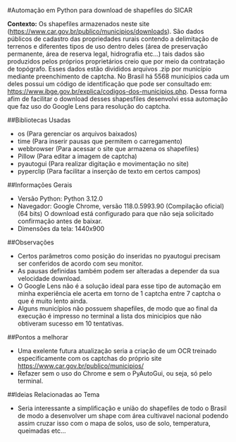 #Automação em Python para download de shapefiles do SICAR

**Contexto:** Os shapefiles armazenados neste site (https://www.car.gov.br/publico/municipios/downloads). 
São dados públicos de cadastro das propriedades rurais contendo a delimitação de terrenos e diferentes tipos de uso dentro deles (área de preservação permanente, área de reserva legal, hidrografia etc...) tais dados são produzidos pelos próprios proprietários creio que por meio da contratação de topógrafo. 
Esses dados estão divididos arquivos .zip por município mediante preenchimento de captcha.
No Brasil há 5568 municípios cada um deles possui um código de identificação que pode ser consultado em: https://www.ibge.gov.br/explica/codigos-dos-municipios.php. 
Dessa forma afim de facilitar o download desses shapesfiles desenvolvi essa automação que faz uso do Google Lens para resolução do captcha.


##Bibliotecas Usadas
 - os (Para gerenciar os arquivos baixados)
 - time (Para inserir pausas que permitem o carregamento)
 - webbrowser (Para acessar o site que armazena os shapefiles)
 - Pillow (Para editar a imagem de captcha)
 - pyautogui (Para realizar digitação e movimentação no site)
 - pyperclip (Para facilitar a inserção de texto em certos campos)


##Informações Gerais
 - Versão Python: Python 3.12.0
 - Navegador: Google Chrome, versão 118.0.5993.90 (Compilação oficial) (64 bits)
              O download está configurado para que não seja solicitado confirmação antes de baixar.
 - Dimensões da tela: 1440x900


 ##Observações 
 - Certos parâmetros como posição do inseridas no pyautogui precisam ser conferidos de acordo com seu monitor.
 - As pausas definidas também podem ser alteradas a depender da sua velocidade download.
 - O Google Lens não é a solução ideal para esse tipo de automação em minha experiência ele acerta em torno de 1 captcha entre 7 captcha o que é muito lento ainda.
 - Alguns municípios não possuem shapefiles, de modo que ao final da execução é impresso no terminal a lista dos minicipios que não obtiveram sucesso em 10 tentativas.


 ##Pontos a melhorar
 - Uma exelente futura atualização seria a criação de um OCR treinado especificamente com os captchas do próprio site https://www.car.gov.br/publico/municipios/
 - Refazer sem o uso do Chrome e sem o PyAutoGui, ou seja, só pelo terminal.


 ##Ideias Relacionadas ao Tema
 - Seria interessante a simplificação e união do shapefiles de todo o Brasil de modo a desenvolver um shape com área cultivavel nacional podendo assim cruzar isso com o mapa de solos, uso de solo, temperatura, queimadas etc...

